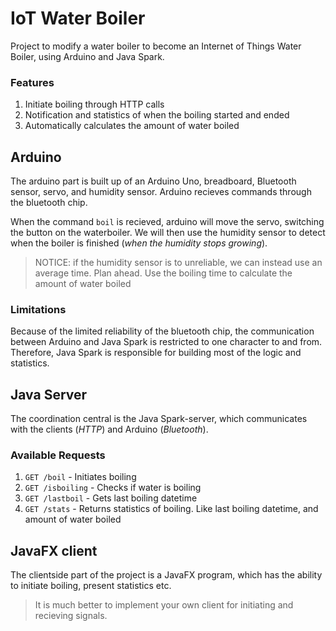 IoT Water Boiler
================

Project to modify a water boiler to become an Internet of Things Water Boiler, using Arduino and Java Spark.

### Features

1. Initiate boiling through HTTP calls
2. Notification and statistics of when the boiling started and ended
3. Automatically calculates the amount of water boiled

## Arduino
The arduino part is built up of an Arduino Uno, breadboard, Bluetooth sensor, servo, and humidity sensor.
Arduino recieves commands through the bluetooth chip. 

When the command `boil` is recieved, arduino will move the servo, switching the button on the waterboiler.
We will then use the humidity sensor to detect when the boiler is finished (_when the humidity stops growing_).

> NOTICE: if the humidity sensor is to unreliable, we can instead use an average time.
> Plan ahead. Use the boiling time to calculate the amount of water boiled

### Limitations
Because of the limited reliability of the bluetooth chip, the communication between Arduino and Java Spark is restricted to one character to and from. Therefore, Java Spark is responsible for building most of the logic and statistics.

## Java Server
The coordination central is the Java Spark-server, which communicates with the clients (_HTTP_) and Arduino (_Bluetooth_). 

### Available Requests

1. `GET /boil` - Initiates boiling
2. `GET /isboiling` - Checks if water is boiling
3. `GET /lastboil` - Gets last boiling datetime
4. `GET /stats` - Returns statistics of boiling. Like last boiling datetime, and amount of water boiled

## JavaFX client
The clientside part of the project is a JavaFX program, which has the ability to initiate boiling, present statistics etc.

> It is much better to implement your own client for initiating and recieving signals.
